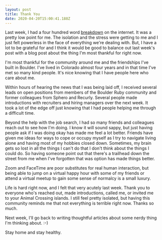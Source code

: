 ```yaml
---
layout: post
title: Thank You
date: 2020-04-20T15:00:41.188Z
---
```

Last week, I had a four hundred word [breakdown](https://eliseshaffer.com/2020/04/14/im-angry-and-i-hate-this.html) on the internet. It was a pretty low point for me. The isolation and the stress were getting to me and I just felt powerless in the face of everything we're dealing with.  But, I have a lot to be grateful for and I think it would be good to balance out last week's post with a blog post about the thing I'm most thankful for right now. 

I'm most thankful for the community around me and the friendships I've built in Boulder. I've lived in Colorado almost four years and in that time I've met so many kind people. It's nice knowing that I have people here who care about me. 

Within hours of hearing the news that I was being laid off, I received several leads on open positions from members of the Boulder Ruby community and former colleagues from Sphero and Recurly. Several people made introductions with recruiters and hiring managers over the next week. It took a lot of the edge off just knowing that I had people helping me through a difficult time. 

Beyond the help with the job search, I had so many friends and colleagues reach out to see how I'm doing. I know it will sound sappy, but just having people ask if I was doing okay has made me feel a lot better. Friends have given me ideas for ways to cope or occupy myself as I try to navigate living alone and having most of my hobbies closed down.  Sometimes, my brain gets so lost in all the things I can't do that I don't think about the things I could do. So having someone point out that there's a trailhead down the street from me when I've forgotten that was option has made things better. 

Zoom and FaceTime are poor substitutes for real human interaction, but being able to jump on a virtual happy hour with some of my friends or attend a virtual meetup to gain some sense of normalcy is a small luxury. 

Life is hard right now, and I felt that very acutely last week. Thank you to everyone who's reached out, made introductions, called me, or invited me to your Animal Crossing islands. I still feel pretty isolated, but having this community reminds me that not everything is terrible right now. Thanks so much. 

Next week, I'll go back to writing thoughtful articles about some nerdy thing I'm thinking about. :-) 

Stay home and stay healthy.